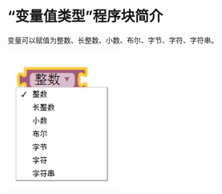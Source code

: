 # “变量值类型”程序块简介

变量可以赋值为整数、长整数、小数、布尔、字节、字符、字符串。

![&#x56FE;2.9-3](../../../.gitbook/assets/image182.jpg)

